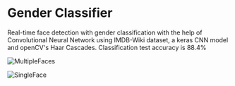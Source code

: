 # Gender Classifier
Real-time face detection with gender classification with the help of Convolutional Neural Network using IMDB-Wiki dataset, a keras CNN model and openCV's Haar Cascades. Classification test accuracy is 88.4%


![MultipleFaces](https://github.com/rameshjesswani/GenderClassification/blob/master/result/multiple_faces.png)

![SingleFace](https://github.com/rameshjesswani/GenderClassification/blob/master/result/single_face.png)
